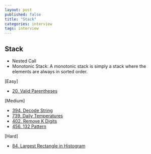 ```yaml
---
layout: post
published: false
title: "Stack"
categories: interview
tags: interview 
---
```


## Stack

- Nested Call
- Monotonic Stack: A monotonic stack is simply a stack where the elements are always in sorted order.

[Easy]
- [20. Valid Parentheses](https://leetcode.com/problems/valid-parentheses/)

[Medium]
- [394. Decode String](https://leetcode.com/problems/decode-string/)
- [739. Daily Temperatures](https://leetcode.com/problems/daily-temperatures/)
- [402. Remove K Digits](https://leetcode.com/problems/remove-k-digits/)
- [456. 132 Pattern](https://leetcode.com/problems/132-pattern/)

[Hard]
- [84. Largest Rectangle in Histogram](https://leetcode.com/problems/largest-rectangle-in-histogram/)